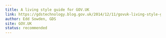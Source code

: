 ```yaml
---
title: A living style guide for GOV.UK
link: https://gdstechnology.blog.gov.uk/2014/12/11/govuk-living-style-guide/
author: Edd Sowden, GDS
site: GOV.UK
status: recommended
---
```

